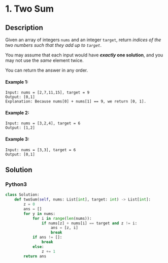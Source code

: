 # 1. Two Sum

## Description
Given an array of integers `nums` and an integer `target`, return *indices of the two numbers such that they add up to `target`*.

You may assume that each input would have ***exactly* one solution**, and you may not use the *same* element twice.

You can return the answer in any order.

#### Example 1:
```
Input: nums = [2,7,11,15], target = 9
Output: [0,1]
Explanation: Because nums[0] + nums[1] == 9, we return [0, 1].
```

#### Example 2:
```
Input: nums = [3,2,4], target = 6
Output: [1,2]
```

#### Example 3:
```
Input: nums = [3,3], target = 6
Output: [0,1]
```


## Solution

### Python3
```python
class Solution:
    def twoSum(self, nums: List[int], target: int) -> List[int]:
        z = 0
        ans = []
        for y in nums:
            for i in range(len(nums)):
                if nums[z] + nums[i] == target and z != i:
                    ans = [z, i]
                    break
            if ans != []:
                break
            else:
                z += 1
        return ans
```